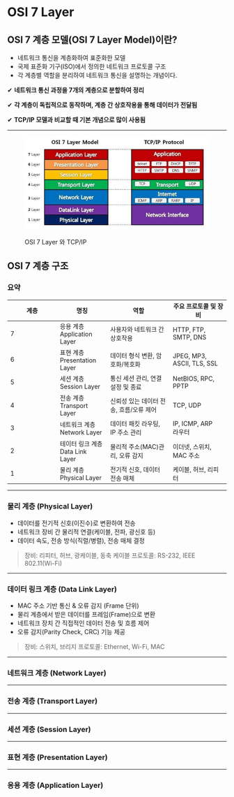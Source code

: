 # OSI 7 Layer

## OSI 7 계층 모델(OSI 7 Layer Model)이란?

* 네트워크 통신을 계층화하여 표준화한 모델
* 국제 표준화 기구(ISO)에서 정의한 네트워크 프로토콜 구조
* 각 계층별 역할을 분리하여 네트워크 통신을 설명하는 개념이다.

✔ **네트워크 통신 과정을 7개의 계층으로 분할하여 정리**

✔ **각 계층이 독립적으로 동작하며, 계층 간 상호작용을 통해 데이터가 전달됨**

✔ **TCP/IP 모델과 비교할 때 기본 개념으로 많이 사용됨**

***

<figure><img src="../../.gitbook/assets/Pasted image 20240819202412.png" alt=""><figcaption><p>OSI 7 Layer 와 TCP/IP</p></figcaption></figure>

## OSI 7 계층 구조

### 요약

<table><thead><tr><th width="100">계층</th><th>명칭</th><th>역할</th><th>주요 프로토콜 및 장비</th></tr></thead><tbody><tr><td>7</td><td>응용 계층<br>Application Layer</td><td>사용자와 네트워크 간 상호작용</td><td>HTTP, FTP, SMTP, DNS</td></tr><tr><td>6</td><td>표현 계층<br>Presentation Layer</td><td>데이터 형식 변환, 암호화/복호화</td><td>JPEG, MP3, ASCII, TLS, SSL</td></tr><tr><td>5</td><td>세션 계층<br>Session Layer</td><td>통신 세션 관리, 연결 설정 및 종료</td><td>NetBIOS, RPC, PPTP</td></tr><tr><td>4</td><td>전송 계층<br>Transport Layer</td><td>신뢰성 있는 데이터 전송, 흐름/오류 제어</td><td>TCP, UDP</td></tr><tr><td>3</td><td>네트워크 계층<br>Network Layer</td><td>데이터 패킷 라우팅, IP 주소 관리</td><td>IP, ICMP, ARP<br>라우터</td></tr><tr><td>2</td><td>테이터 링크 계층<br>Data Link Layer</td><td>물리적 주소(MAC)관리, 오류 감지</td><td>이더넷, 스위치, MAC 주소</td></tr><tr><td>1</td><td>물리 계층<br>Physical Layer</td><td>전기적 신호, 데이터 전송 매체</td><td>케이블, 허브, 리피터</td></tr></tbody></table>

---

### 물리 계층 (Physical Layer)

- 데이터를 전기적 신호(이진수)로 변환하여 전송
- 네트워크 장비 간 물리적 연결(케이블, 전파, 광신호 등)
- 데이터 속도, 전송 방식(직렬/병렬), 전송 매체 결정

> 장비: 리피터, 허브, 광케이블, 동축 케이블
> 프로토콜: RS-232, IEEE 802.11(Wi-Fi)

---

### 데이터 링크 계층 (Data Link Layer)

- MAC 주소 기반 통신 & 오류 감지 (Frame 단위)
- 물리 계층에서 받은 데이터를 프레임(Frame)으로 변환
- 네트워크 장치 간 직접적인 데이터 전송 및 흐름 제어
- 오류 감지(Parity Check, CRC) 기능 제공

> 장비: 스위치, 브리지
> 프로토콜: Ethernet, Wi-Fi, MAC

---

### 네트워크 계층 (Network Layer)



---

### 전송 계층 (Transport Layer)

---

### 세션 계층 (Session Layer)

---

### 표현 계층 (Presentation Layer)

---

### 응용 계층 (Application Layer)

